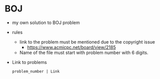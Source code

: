 # BOJ
- my own solution to BOJ problem
- rules
  - link to the problem must be mentioned due to the copyright issue
    - https://www.acmicpc.net/board/view/2185
  - Name of the file must start with problem number with 6 digits.





- Link to problems
  ```
  problem_number | Link
  

  ```